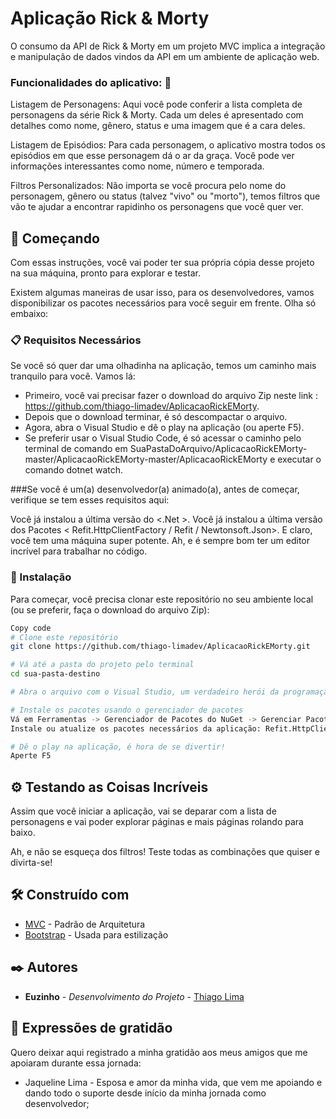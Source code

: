 # Aplicação Rick & Morty

O consumo da API de Rick & Morty em um projeto MVC implica a integração e manipulação de dados vindos da API em um ambiente de aplicação web.

### Funcionalidades do aplicativo: 📌

Listagem de Personagens: Aqui você pode conferir a lista completa de personagens da série Rick & Morty. Cada um deles é apresentado com detalhes como nome, gênero, status e uma imagem que é a cara deles.

Listagem de Episódios: Para cada personagem, o aplicativo mostra todos os episódios em que esse personagem dá o ar da graça. Você pode ver informações interessantes como nome, número e temporada.

Filtros Personalizados: Não importa se você procura pelo nome do personagem, gênero ou status (talvez "vivo" ou "morto"), temos filtros que vão te ajudar a encontrar rapidinho os personagens que você quer ver.

## 🚀 Começando
Com essas instruções, você vai poder ter sua própria cópia desse projeto na sua máquina, pronto para explorar e testar.

Existem algumas maneiras de usar isso, para os desenvolvedores, vamos disponibilizar os pacotes necessários para você seguir em frente. Olha só embaixo:

### 📋 Requisitos Necessários
Se você só quer dar uma olhadinha na aplicação, temos um caminho mais tranquilo para você. Vamos lá:

- Primeiro, você vai precisar fazer o download do arquivo Zip neste link : https://github.com/thiago-limadev/AplicacaoRickEMorty.
- Depois que o download terminar, é só descompactar o arquivo.
- Agora, abra o Visual Studio e dê o play na aplicação (ou aperte F5).
- Se preferir usar o Visual Studio Code, é só acessar o caminho pelo terminal de comando em SuaPastaDoArquivo/AplicacaoRickEMorty-master/AplicacaoRickEMorty-master/AplicacaoRickEMorty e executar o comando dotnet watch.

###Se você é um(a) desenvolvedor(a) animado(a), antes de começar, verifique se tem esses requisitos aqui:

Você já instalou a última versão do <.Net >.
Você já instalou a última versão dos Pacotes < Refit.HttpClientFactory / Refit / Newtonsoft.Json>.
E claro, você tem uma máquina <Windows> super potente.
Ah, e é sempre bom ter um editor incrível para trabalhar no código.

### 🔧 Instalação
Para começar, você precisa clonar este repositório no seu ambiente local (ou se preferir, faça o download do arquivo Zip):

```bash
Copy code
# Clone este repositório 
git clone https://github.com/thiago-limadev/AplicacaoRickEMorty.git

# Vá até a pasta do projeto pelo terminal
cd sua-pasta-destino

# Abra o arquivo com o Visual Studio, um verdadeiro herói da programação!

# Instale os pacotes usando o gerenciador de pacotes
Vá em Ferramentas -> Gerenciador de Pacotes do NuGet -> Gerenciar Pacotes do NuGet para Solução...
Instale ou atualize os pacotes necessários da aplicação: Refit.HttpClientFactory / Refit / Newtonsoft.Json

# Dê o play na aplicação, é hora de se divertir!
Aperte F5
 ````

## ⚙️ Testando as Coisas Incríveis
Assim que você iniciar a aplicação, vai se deparar com a lista de personagens e vai poder explorar páginas e mais páginas rolando para baixo.

Ah, e não se esqueça dos filtros! Teste todas as combinações que quiser e divirta-se!

 
## 🛠️ Construído com

* [MVC](https://learn.microsoft.com/pt-br/aspnet/core/mvc/overview?view=aspnetcore-7.0) - Padrão de Arquitetura
* [Bootstrap](https://getbootstrap.com.br/docs/4.1/getting-started/introduction/) - Usada para estilização

## ✒️ Autores

* **Euzinho** - *Desenvolvimento do Projeto* - [Thiago Lima](https://github.com/thiago-limadev/)

## 🎁 Expressões de gratidão

Quero deixar aqui registrado a minha gratidão aos meus amigos que me apoiaram durante essa jornada:
   - Jaqueline Lima - Esposa e amor da minha vida, que vem me apoiando e dando todo o suporte desde início da minha jornada como desenvolvedor;
        
